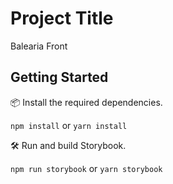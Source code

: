 # Project Title

Balearia Front

## Getting Started

📦 Install the required dependencies.

`npm install` or `yarn install`

🛠 Run and build Storybook.

`npm run storybook` or `yarn storybook`